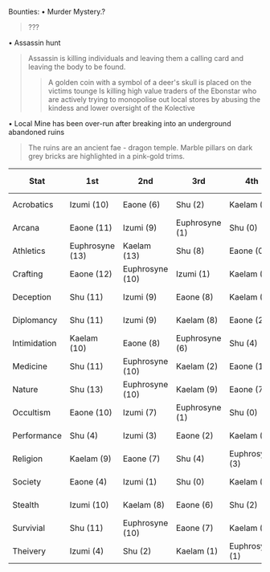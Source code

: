 

Bounties: 
• Murder Mystery.?
> ???

• Assassin hunt
> Assassin is killing individuals and leaving them a calling card and leaving the body to be found.
> > A golden coin with a symbol of a deer's skull is placed on the victims tounge
> Is killing high value traders of the Ebonstar who are actively trying to monopolise out local stores by abusing the kindess and lower oversight of the Kolective

• Local Mine has been over-run after breaking into an underground abandoned ruins
> The ruins are an ancient fae - dragon temple. Marble pillars on dark grey bricks are highlighted in a pink-gold trims. 



| Stat         | 1st                  | 2nd               | 3rd                  | 4th               | 5th               | Party Ave |
| ------------ | -------------------- | ----------------- | -------------------- | ----------------- | ----------------- | --------- |
| Acrobatics   | Izumi           (10) | Eaone         (6) | Shu              (2) | Kaelam     (1)    | Euphrosyne (1)    | 4         |
| Arcana       | Eaone          (11)  | Izumi        (9)  | Euphrosyne (1)       | Shu           (0) | Kaelam       (0)  | 4.2       |
| Athletics    | Euphrosyne (13)      | Kaelam    (13)    | Shu           (8)    | Eaone       (0)   | Izumi        (0)  | 6.8       |
| Crafting     | Eaone      (12)      | Euphrosyne (10)   | Izumi        (1)     | Kaelam      (0)   | Shu           (0) | 4.6       |
| Deception    | Shu          (11)    | Izumi        (9)  | Eaone       (8)      | Kaelam     (1)    | Euphrosyne (-1)   | 5.8       |
| Diplomancy   | Shu          (11)    | Izumi        (9)  | Kaelam     (8)       | Eaone       (2)   | Euphrosyne (-1)   | 5.8       |
| Intimidation | Kaelam    (10)       | Eaone       (8)   | Euphrosyne (6)       | Shu           (4) | Izumi        (3)  | 6.2       |
| Medicine     | Shu         (11)     | Euphrosyne (10)   | Kaelam     (2)       | Eaone       (1)   | Izumi        (0)  | 4.8       |
| Nature       | Shu         (13)     | Euphrosyne (10)   | Kaelam       (9)     | Eaone       (7)   | Izumi        (0)  | 7.8       |
| Occultism    | Eaone     (10)       | Izumi        (7)  | Euphrosyne (1)       | Shu           (0) | Kaelam     (0)    | 3.6       |
| Performance  | Shu           (4)    | Izumi        (3)  | Eaone       (2)      | Kaelam      (1)   | Euphrosyne (-1)   | 1.8       |
| Religion     | Kaelam      (9)      | Eaone       (7)   | Shu           (4)    | Euphrosyne (3)    | Izumi        (0)  | 4.6       |
| Society      | Eaone       (4)      | Izumi        (1)  | Shu           (0)    | Kaelam       (0)  | Euphrosyne (-1)   | 0.8       |
| Stealth      | Izumi       (10)     | Kaelam     (8)    | Eaone       (6)      | Shu           (2) | Euphrosyne (-1)   | 5         |
| Survivial    | Shu         (11)     | Euphrosyne (10)   | Eaone       (7)      | Kaelam     (2)    | Izumi        (0)  | 6         |
| Theivery     | Izumi        (4)     | Shu           (2) | Kaelam     (1)       | Euphrosyne (1)    | Eaone       (0)   | 1.6       |



